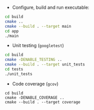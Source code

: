 - Configure, build and run executable:

```bash
cd build
cmake ..
cmake --build . --target main
cd app
./main
```

- Unit testing (`googletest`)

```bash
cd build 
cmake -DENABLE_TESTING ..
cmake --build . --target unit_tests
cd tests
./unit_tests
```

- Code coverage (`gcov`)

```
cd build
cmake -DENABLE_COVERAGE ..
cmake --build . --target coverage
```